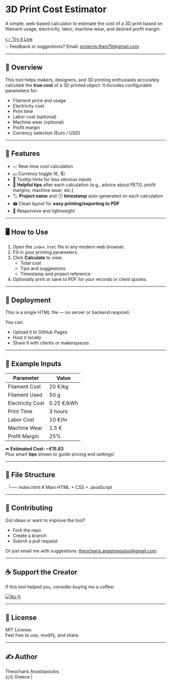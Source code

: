 

# 3D Print Cost Estimator

A simple, web-based calculator to estimate the cost of a 3D print based on filament usage, electricity, labor, machine wear, and desired profit margin.

[👉 Try it Live](https://theo79.github.io/)  
💡 Feedback or suggestions? Email: [projects.theo79@gmail.com](mailto:projects.theo79@gmail.com)

---

## 📸 Overview

This tool helps makers, designers, and 3D printing enthusiasts accurately calculate the **true cost** of a 3D printed object. It includes configurable parameters for:

- Filament price and usage  
- Electricity cost  
- Print time  
- Labor cost (optional)  
- Machine wear (optional)  
- Profit margin  
- Currency selection (Euro / USD)

---

## 🔧 Features

- 📈 Real-time cost calculation  
- 💶 Currency toggle (€, $)  
- 🧠 Tooltip hints for less obvious inputs  
- 📝 **Helpful tips** after each calculation (e.g., advice about PETG, profit margins, machine wear, etc.)  
- 🏷️ **Project name** and 🕒 **timestamp** auto-generated on each calculation  
- 🖨️ Clean layout for **easy printing/exporting to PDF**  
- 📱 Responsive and lightweight  

---

## 🖥️ How to Use

1. Open the `index.html` file in any modern web browser.  
2. Fill in your printing parameters.  
3. Click **Calculate** to view:
   - Total cost
   - Tips and suggestions
   - Timestamp and project reference  
4. Optionally print or save to PDF for your records or client quotes.  

---

## 🚀 Deployment

This is a single HTML file — no server or backend required.

You can:
- Upload it to GitHub Pages  
- Host it locally  
- Share it with clients or makerspaces  

---

## 🧪 Example Inputs

| Parameter         | Value       |
|------------------|-------------|
| Filament Cost     | 20 €/kg     |
| Filament Used     | 50 g        |
| Electricity Cost  | 0.25 €/kWh  |
| Print Time        | 3 hours     |
| Labor Cost        | 10 €/hr     |
| Machine Wear      | 1.5 €       |
| Profit Margin     | 25%         |

➡ **Estimated Cost: ~€15.63**  
Plus smart **tips** shown to guide pricing and settings!

---

## 📂 File Structure

.
└── index.html # Main HTML + CSS + JavaScript


---

## 🤝 Contributing

Got ideas or want to improve the tool?

- Fork the repo  
- Create a branch  
- Submit a pull request  

Or just email me with suggestions: [theocharis.anastopoulos@gmail.com](mailto:theocharis.anastopoulos@gmail.com)

---

## ☕ Support the Creator

If this tool helped you, consider buying me a coffee:

[![Ko-fi](https://ko-fi.com/img/githubbutton_sm.svg)](https://ko-fi.com/theo79)

---

## 📄 License

MIT License.  
Feel free to use, modify, and share.

---

## ✍️ Author

Theocharis Anastopoulos  
🇬🇷 Greece |
